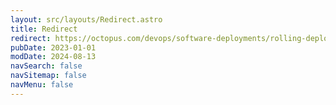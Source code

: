 ```yaml
---
layout: src/layouts/Redirect.astro
title: Redirect
redirect: https://octopus.com/devops/software-deployments/rolling-deployment/
pubDate: 2023-01-01
modDate: 2024-08-13
navSearch: false
navSitemap: false
navMenu: false
---
```

